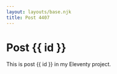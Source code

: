```yaml
---
layout: layouts/base.njk
title: Post 4407
---
```


# Post {{ id }}

This is post {{ id }} in my Eleventy project.
